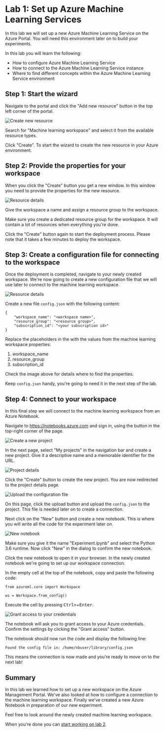 # Lab 1: Set up Azure Machine Learning Services
In this lab we will set up a new Azure Machine Learning Service on the Azure Portal. You will need this environment later on to build your experiments.

In this lab you will learn the following:

 * How to configure Azure Machine Learning Service
 * How to connect to the Azure Machine Learning Service instance
 * Where to find different concepts within the Azure Machine Learning Service environment

## Step 1: Start the wizard
Navigate to the portal and click the "Add new resource" button in the top left corner of the portal. 

![Create new resource](./images/create_new_resource.jpg)

Search for "Machine learning workspace" and select it from the available resource types.

Click "Create". To start the wizard to create the new resource in your Azure environment.

## Step 2: Provide the properties for your workspace
When you click the "Create" button you get a new window. In this window you need to provide the properties for the new resource.

![Resource details](./images/create_resource_details.jpg)

Give the workspace a name and assign a resource group to the workspace. 

Make sure you create a dedicated resource group for the workspace. It will contain a lot of resources when everything you're done.

Click the "Create" button again to start the deployment process. Please note that it takes a few minutes to deploy the workspace.

## Step 3: Create a configuration file for connecting to the workspace
Once the deployment is completed, navigate to your newly created workspace. We're now
going to create a new configuration file that we will use later to connect to the machine
learning workspace.

![Resource details](./images/resource_properties.jpg)

Create a new file `config.json` with the following content:

```
{
    "workspace_name": "<workspace name>",
    "resource_group": "<resource group>",
    "subscription_id": "<your subscription id>"
}
```

Replace the placeholders in the with the values from the machine learning 
workspace properties:

 1. workspace_name
 2. resource_group
 3. subscription_id

Check the image above for details where to find the properties. 

Keep `config.json` handy, you're going to need it in the next step of the lab.

## Step 4: Connect to your workspace
In this final step we will connect to the machine learning workspace from an 
Azure Notebook.

Navigate to https://notebooks.azure.com and sign in, using the button in the 
top-right corner of the page.

![Create a new project](./images/projects_overview.jpg)

In the next page, select "My projects" in the navigation bar and create 
a new project. Give it a descriptive name and a memorable identifier for 
the URL.

![Project details](./images/new_notebook_project.jpg)

Click the "Create" button to create the new project.
You are now redirected to the project details page.

![Upload the configuration file](./images/upload_files.jpg)

On this page, click the upload button and upload the `config.json` 
to the project. This file is needed later on to create a connection.

Next click on the "New" button and create a new notebook. This is where you will
write all the code for the experiment later on.

![New notebook](./images/new_notebook.jpg)

Make sure you give it the name "Experiment.ipynb" and select the Python 3.6 runtime.
Now click "New" in the dialog to confirm the new notebook.

Click the new notebook to open it in your browser. In the newly created notebook we're going to set up our workspace connection.

In the empty cell at the top of the notebook, copy and paste the following code:

```
from azureml.core import Workspace

ws = Workspace.from_config()
```

Execute the cell by pressing <kbd>Ctrl></kbd>+<kbd>Enter</kbd>.

![Grant access to your credentials](./images/grant_access.jpg)

The notebook will ask you to grant access to your Azure credentials. Confirm
the settings by clicking the "Grant access" button.

The notebook should now run the code and display the following line:

```
Found the config file in: /home/nbuser/library/config.json
```

This means the connection is now made and you're ready to move on to the next
lab!

## Summary
In this lab we learned how to set up a new workspace on the Azure Management Portal.
We've also looked at how to configure a connection to the machine learning workspace.
Finally we've created a new Azure Notebook in preparation of our new experiment.

Feel free to look around the newly created machine learning workspace.

When you're done you can [start working on lab 2](../lab2/README.md).